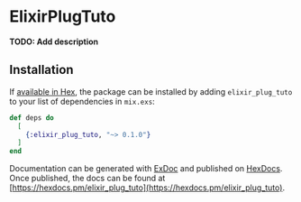 # ElixirPlugTuto

**TODO: Add description**

## Installation

If [available in Hex](https://hex.pm/docs/publish), the package can be installed
by adding `elixir_plug_tuto` to your list of dependencies in `mix.exs`:

```elixir
def deps do
  [
    {:elixir_plug_tuto, "~> 0.1.0"}
  ]
end
```

Documentation can be generated with [ExDoc](https://github.com/elixir-lang/ex_doc)
and published on [HexDocs](https://hexdocs.pm). Once published, the docs can
be found at [https://hexdocs.pm/elixir_plug_tuto](https://hexdocs.pm/elixir_plug_tuto).

